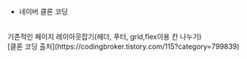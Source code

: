 * 네이버 클론 코딩
<br>
기존적인 페이지 레이아웃잡기(헤더, 푸터, grid,flex이용 칸 나누기)
<br>
[클론 코딩 출처](https://codingbroker.tistory.com/115?category=799839)